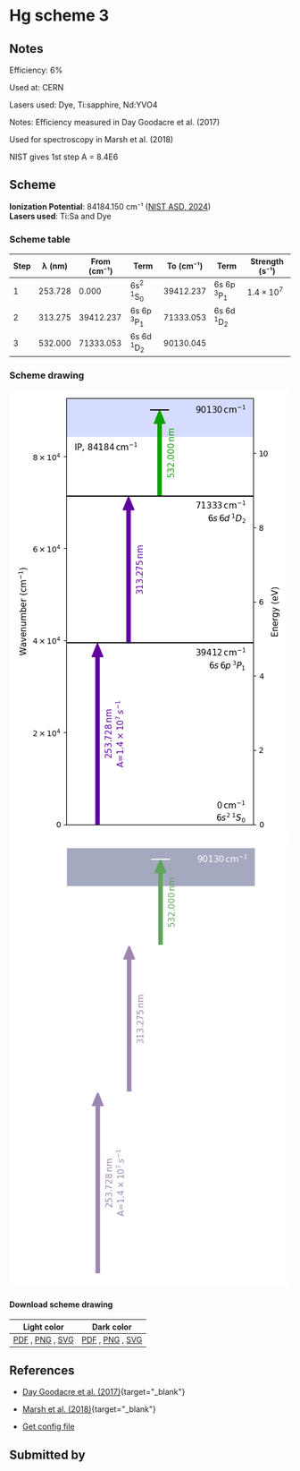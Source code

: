 # Hg scheme 3

## Notes

Efficiency: 6%

Used at: CERN

Lasers used: Dye, Ti:sapphire, Nd:YVO4

Notes: Efficiency measured in Day Goodacre et al. (2017)

Used for spectroscopy in Marsh et al. (2018)

NIST gives 1st step A = 8.4E6





## Scheme

**Ionization Potential**: 84184.150 cm⁻¹ ([NIST ASD, 2024](https://www.nist.gov/pml/atomic-spectra-database))  
**Lasers used**: Ti:Sa and Dye

### Scheme table

| Step | λ (nm)  | From (cm⁻¹) |                   Term                   | To (cm⁻¹) |              Term               |    Strength (s⁻¹)    |
| ---- | ------- | ----------- | ---------------------------------------- | --------- | ------------------------------- | -------------------- |
| 1    | 253.728 | 0.000       | 6s<sup>2</sup> <sup>1</sup>S<sub>0</sub> | 39412.237 | 6s 6p <sup>3</sup>P<sub>1</sub> | 1.4 × 10<sup>7</sup> |
| 2    | 313.275 | 39412.237   | 6s 6p <sup>3</sup>P<sub>1</sub>          | 71333.053 | 6s 6d <sup>1</sup>D<sub>2</sub> |                      |
| 3    | 532.000 | 71333.053   | 6s 6d <sup>1</sup>D<sub>2</sub>          | 90130.045 |                                 |                      |


### Scheme drawing

![hg scheme, light mode](hg-003/hg-003-light.png#only-light)
![hg scheme, dark mode](hg-003/hg-003-dark-web.png#only-dark)

#### Download scheme drawing

|                                            Light color                                            |                                           Dark color                                           |
| ------------------------------------------------------------------------------------------------- | ---------------------------------------------------------------------------------------------- |
| [PDF](hg-003/hg-003-light.pdf) , [PNG](hg-003/hg-003-light.png) , [SVG](hg-003/hg-003-light.svg)  | [PDF](hg-003/hg-003-dark.pdf) , [PNG](hg-003/hg-003-dark.png) , [SVG](hg-003/hg-003-dark.svg)  |


## References

  - [Day Goodacre et al. (2017)](https://doi.org/10.1007/s10751-017-1398-6){target="_blank"}

  - [Marsh et al. (2018)](https://doi.org/10.1038/s41567-018-0292-8){target="_blank"}

  - [Get config file](https://github.com/RIMS-Code/rims-code.github.io/blob/main/db/hg-003.json)



## Submitted by



